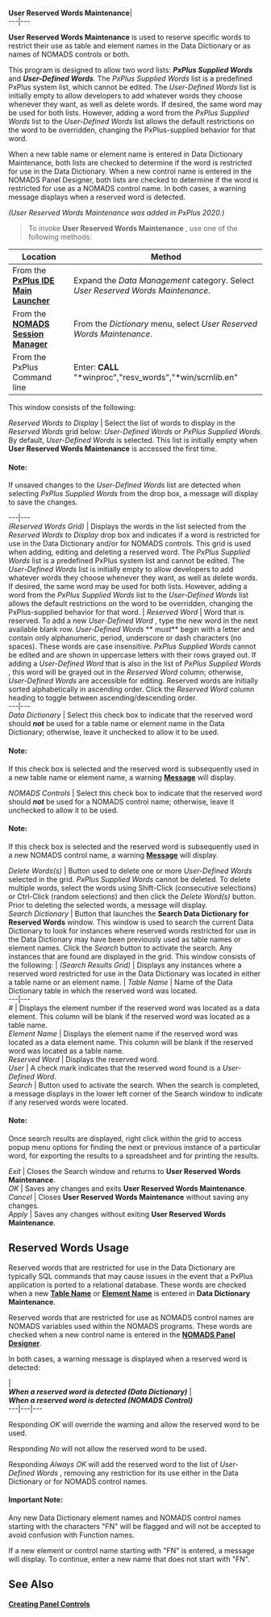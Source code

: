 # 

**User Reserved Words Maintenance**|   
---|---  
  
**User Reserved Words Maintenance** is used to reserve specific words to restrict their use as table and element names in the Data Dictionary or as names of NOMADS controls or both.

This program is designed to allow two word lists: **_PxPlus Supplied Words_** and **_User-Defined Words_**. The _PxPlus Supplied Words_ list is a predefined PxPlus system list, which cannot be edited. The _User-Defined Words_ list is initially empty to allow developers to add whatever words they choose whenever they want, as well as delete words. If desired, the same word may be used for both lists. However, adding a word from the _PxPlus Supplied Words_ list to the _User-Defined Words_ list allows the default restrictions on the word to be overridden, changing the PxPlus-supplied behavior for that word.

When a new table name or element name is entered in Data Dictionary Maintenance, both lists are checked to determine if the word is restricted for use in the Data Dictionary. When a new control name is entered in the NOMADS Panel Designer, both lists are checked to determine if the word is restricted for use as a NOMADS control name. In both cases, a warning message displays when a reserved word is detected.

_(User Reserved Words Maintenance was added in PxPlus 2020.)_

> To invoke **User Reserved Words Maintenance** , use one of the following methods:

**Location** |  **Method**  
---|---  
From the **[PxPlus IDE Main Launcher](PxPlus%20IDE/IDE%20Main%20Launcher.md)** |  Expand the _Data Management_ category. Select _User Reserved Words Maintenance_.  
From the **[NOMADS Session Manager](NOMADS%20Graphical%20Application/NOMADS%20Development/Getting%20Started.htm#sessionmgr)** |  From the _Dictionary_ menu, select _User Reserved Words Maintenance_.  
From the PxPlus Command line |  Enter: **CALL** "*winproc","resv_words","*win/scrnlib.en"  
  
This window consists of the following:

_Reserved Words to Display_ |  Select the list of words to display in the _Reserved Words_ grid below: _User-Defined Words_ or _PxPlus Supplied Words_. By default, _User-Defined Words_ is selected. This list is initially empty when **User Reserved Words Maintenance** is accessed the first time.

#### **Note:**  
If unsaved changes to the _User-Defined Words_ list are detected when selecting _PxPlus Supplied Words_ from the drop box, a message will display to save the changes.  
  
---|---  
_(Reserved Words Grid)_ |  Displays the words in the list selected from the _Reserved Words to Display_ drop box and indicates if a word is restricted for use in the Data Dictionary and/or for NOMADS controls. This grid is used when adding, editing and deleting a reserved word. The _PxPlus Supplied Words_ list is a predefined PxPlus system list and cannot be edited. The _User-Defined Words_ list is initially empty to allow developers to add whatever words they choose whenever they want, as well as delete words. If desired, the same word may be used for both lists. However, adding a word from the _PxPlus Supplied Words_ list to the _User-Defined Words_ list allows the default restrictions on the word to be overridden, changing the PxPlus-supplied behavior for that word. |  _Reserved Word_ |  Word that is reserved. To add a new _User-Defined Word_ , type the new word in the next available blank row. _User-Defined Words_ ** _must_** begin with a letter and contain only alphanumeric, period, underscore or dash characters (no spaces). These words are case insensitive. _PxPlus Supplied Words_ cannot be edited and are shown in uppercase letters with their rows grayed out. If adding a _User-Defined Word_ that is also in the list of _PxPlus Supplied Words_ , this word will be grayed out in the _Reserved Word_ column; otherwise, _User-Defined Words_ are accessible for editing. Reserved words are initially sorted alphabetically in ascending order. Click the _Reserved Word_ column heading to toggle between ascending/descending order.  
---|---  
_Data Dictionary_ |  Select this check box to indicate that the reserved word should **_not_** be used for a table name or element name in the Data Dictionary; otherwise, leave it unchecked to allow it to be used.

#### **Note:**  
If this check box is selected and the reserved word is subsequently used in a new table name or element name, a warning **[Message](Reserved%20Words.htm#warning)** will display.  
  
_NOMADS Controls_ |  Select this check box to indicate that the reserved word should **_not_** be used for a NOMADS control name; otherwise, leave it unchecked to allow it to be used.

#### **Note:**  
If this check box is selected and the reserved word is subsequently used in a new NOMADS control name, a warning **[Message](Reserved%20Words.htm#warning)** will display.  
  
_Delete Words(s)_ |  Button used to delete one or more _User-Defined Words_ selected in the grid. _PxPlus Supplied Words_ cannot be deleted. To delete multiple words, select the words using Shift-Click (consecutive selections) or Ctrl-Click (random selections) and then click the _Delete Word(s)_ button. Prior to deleting the selected words, a message will display.  
_Search Dictionary_ |  Button that launches the **Search Data Dictionary for Reserved Words** window. This window is used to search the current Data Dictionary to look for instances where reserved words restricted for use in the Data Dictionary may have been previously used as table names or element names. Click the _Search_ button to activate the search. Any instances that are found are displayed in the grid. This window consists of the following: |  _(Search Results Grid)_ |  Displays any instances where a reserved word restricted for use in the Data Dictionary was located in either a table name or an element name. |  _Table Name_ |  Name of the Data Dictionary table in which the reserved word was located.  
---|---  
_#_ |  Displays the element number if the reserved word was located as a data element. This column will be blank if the reserved word was located as a table name.  
_Element Name_ |  Displays the element name if the reserved word was located as a data element name. This column will be blank if the reserved word was located as a table name.  
_Reserved Word_ |  Displays the reserved word.  
_User_ |  A check mark indicates that the reserved word found is a _User-Defined Word_.  
_Search_ |  Button used to activate the search. When the search is completed, a message displays in the lower left corner of the Search window to indicate if any reserved words were located.

#### **Note:**  
Once search results are displayed, right click within the grid to access popup menu options for finding the next or previous instance of a particular word, for exporting the results to a spreadsheet and for printing the results.  
  
_Exit_ |  Closes the Search window and returns to **User Reserved Words Maintenance**.  
_OK_ |  Saves any changes and exits **User Reserved Words Maintenance**.  
_Cancel_ |  Closes **User Reserved Words Maintenance** without saving any changes.  
_Apply_ |  Saves any changes without exiting **User Reserved Words Maintenance**.  
  
## Reserved Words Usage

Reserved words that are restricted for use in the Data Dictionary are typically SQL commands that may cause issues in the event that a PxPlus application is ported to a relational database. These words are checked when a new **[Table Name](Data%20Dictionary/Data%20Dictionary%20Maintenance/Overview.htm#name)** or **[Element Name](Data%20Dictionary/Data%20Dictionary%20Maintenance/Overview.htm#elements)** is entered in **Data Dictionary Maintenance**.

Reserved words that are restricted for use as NOMADS control names are NOMADS variables used within the NOMADS programs. These words are checked when a new control name is entered in the **[NOMADS Panel Designer](NOMADS%20Graphical%20Application/Panel%20Designer/Introduction.md)**.

In both cases, a warning message is displayed when a reserved word is detected:

|    
**_When a reserved word is detected (Data Dictionary)_** |    
**_When a reserved word is detected (NOMADS Control)_**  
---|---|---  
  
Responding _OK_ will override the warning and allow the reserved word to be used.

Responding _No_ will not allow the reserved word to be used.

Responding _Always OK_ will add the reserved word to the list of _User-Defined Words_ , removing any restriction for its use either in the Data Dictionary or for NOMADS control names.

#### **Important Note:**  
Any new Data Dictionary element names and NOMADS control names starting with the characters "FN" will be flagged and will not be accepted to avoid confusion with Function names.  
  
If a new element or control name starting with "FN" is entered, a message will display. To continue, enter a new name that does not start with "FN".

## See Also

**[Creating Panel Controls](NOMADS%20Graphical%20Application/Creating%20Panel%20Controls/Introduction.md)**
